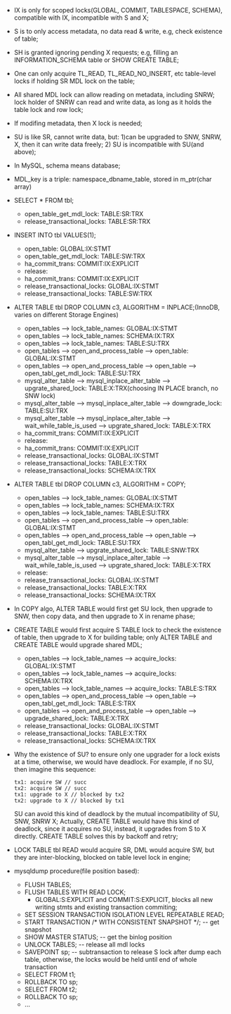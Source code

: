 * IX is only for scoped locks(GLOBAL, COMMIT, TABLESPACE, SCHEMA), compatible with IX, incompatible with S and X;
* S is to only access metadata, no data read & write, e.g, check existence of table;
* SH is granted ignoring pending X requests; e.g, filling an INFORMATION_SCHEMA table or SHOW CREATE TABLE;
* One can only acquire TL_READ, TL_READ_NO_INSERT, etc table-level locks if holding SR MDL lock on the table;
* All shared MDL lock can allow reading on metadata, including SNRW; lock holder of SNRW can read and write data, as long as it holds the table lock and row lock;
* If modifing metadata, then X lock is needed;
* SU is like SR, cannot write data, but: 1)can be upgraded to SNW, SNRW, X, then it can write data freely; 2) SU is incompatible with SU(and above);
* In MySQL, schema means database;
* MDL_key is a triple: namespace_dbname_table, stored in m_ptr(char array)
* SELECT * FROM tbl;
    * open_table_get_mdl_lock: TABLE:SR:TRX
    * release_transactional_locks: TABLE:SR:TRX
* INSERT INTO tbl VALUES(1);
    * open_table: GLOBAL:IX:STMT
    * open_table_get_mdl_lock: TABLE:SW:TRX
    * ha_commit_trans: COMMIT:IX:EXPLICIT
    * release:
    * ha_commit_trans: COMMIT:IX:EXPLICIT
    * release_transactional_locks: GLOBAL:IX:STMT
    * release_transactional_locks: TABLE:SW:TRX
* ALTER TABLE tbl DROP COLUMN c3, ALGORITHM = INPLACE;(InnoDB, varies on different Storage Engines)
    * open_tables --> lock_table_names: GLOBAL:IX:STMT
    * open_tables --> lock_table_names: SCHEMA:IX:TRX
    * open_tables --> lock_table_names: TABLE:SU:TRX
    * open_tables --> open_and_process_table --> open_table: GLOBAL:IX:STMT
    * open_tables --> open_and_process_table --> open_table --> open_tabl_get_mdl_lock: TABLE:SU:TRX
    * mysql_alter_table --> mysql_inplace_alter_table --> upgrate_shared_lock: TABLE:X:TRX(choosing IN PLACE branch, no SNW lock)
    * mysql_alter_table --> mysql_inplace_alter_table --> downgrade_lock: TABLE:SU:TRX
    * mysql_alter_table --> mysql_inplace_alter_table --> wait_while_table_is_used --> upgrate_shared_lock: TABLE:X:TRX
    * ha_commit_trans: COMMIT:IX:EXPLICIT
    * release:
    * ha_commit_trans: COMMIT:IX:EXPLICIT
    * release_transactional_locks: GLOBAL:IX:STMT
    * release_transactional_locks: TABLE:X:TRX
    * release_transactional_locks: SCHEMA:IX:TRX
* ALTER TABLE tbl DROP COLUMN c3, ALGORITHM = COPY;
    * open_tables --> lock_table_names: GLOBAL:IX:STMT
    * open_tables --> lock_table_names: SCHEMA:IX:TRX
    * open_tables --> lock_table_names: TABLE:SU:TRX
    * open_tables --> open_and_process_table --> open_table: GLOBAL:IX:STMT
    * open_tables --> open_and_process_table --> open_table --> open_tabl_get_mdl_lock: TABLE:SU:TRX
    * mysql_alter_table --> upgrate_shared_lock: TABLE:SNW:TRX
    * mysql_alter_table --> mysql_inplace_alter_table --> wait_while_table_is_used --> upgrate_shared_lock: TABLE:X:TRX
    * release:
    * release_transactional_locks: GLOBAL:IX:STMT
    * release_transactional_locks: TABLE:X:TRX
    * release_transactional_locks: SCHEMA:IX:TRX
* In COPY algo, ALTER TABLE would first get SU lock, then upgrade to SNW, then copy data, and then upgrade to X in rename phase;

* CREATE TABLE would first acquire S TABLE lock to check the existence of table, then upgrade to X for building table; only ALTER TABLE
  and CREATE TABLE would upgrade shared MDL;
    * open_tables --> lock_table_names --> acquire_locks: GLOBAL:IX:STMT
    * open_tables --> lock_table_names --> acquire_locks: SCHEMA:IX:TRX
    * open_tables --> lock_table_names --> acquire_locks: TABLE:S:TRX
    * open_tables --> open_and_process_table --> open_table --> open_tabl_get_mdl_lock: TABLE:S:TRX
    * open_tables --> open_and_process_table --> open_table --> upgrade_shared_lock: TABLE:X:TRX
    * release_transactional_locks: GLOBAL:IX:STMT
    * release_transactional_locks: TABLE:X:TRX
    * release_transactional_locks: SCHEMA:IX:TRX

* Why the existence of SU? to ensure only one upgrader for a lock exists at a time, otherwise, we would have deadlock. For example, if
  no SU, then imagine this sequence:

    ```
    tx1: acquire SW // succ
    tx2: acquire SW // succ
    tx1: upgrade to X // blocked by tx2
    tx2: upgrade to X // blocked by tx1
    ```

  SU can avoid this kind of deadlock by the mutual incompatibility of SU, SNW, SNRW X;
  Actually, CREATE TABLE would have this kind of deadlock, since it acquires no SU, instead, it upgrades from S to X directly. CREATE
  TABLE solves this by backoff and retry;
* LOCK TABLE tbl READ would acquire SR, DML would acquire SW, but they are inter-blocking, blocked on table level lock in engine;

* mysqldump procedure(file position based):
    * FLUSH TABLES;
    * FLUSH TABLES WITH READ LOCK;
        * GLOBAL:S:EXPLICIT and COMMIT:S:EXPLICIT, blocks all new writing stmts and existing transaction commiting;
    * SET SESSION TRANSACTION ISOLATION LEVEL REPEATABLE READ;
    * START TRANSACTION /* WITH CONSISTENT SNAPSHOT */; -- get snapshot
    * SHOW MASTER STATUS; -- get the binlog position
    * UNLOCK TABLES; -- release all mdl locks
    * SAVEPOINT sp; -- subtransaction to release S lock after dump each table, otherwise, the locks would be held until end of whole transaction
    * SELECT FROM t1;
    * ROLLBACK TO sp;
    * SELECT FROM t2;
    * ROLLBACK TO sp;
    * ...
